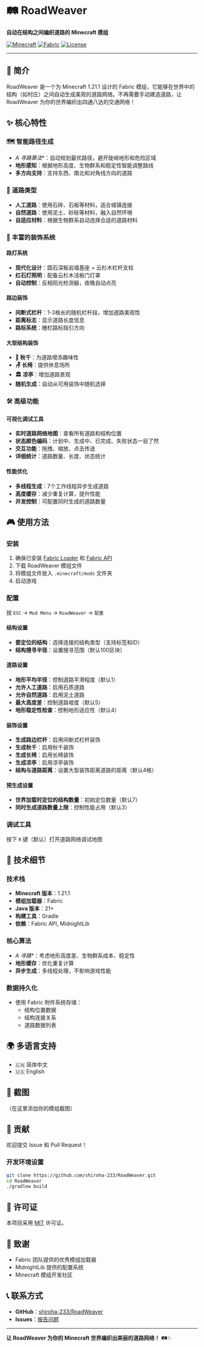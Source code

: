 # 🛤️ RoadWeaver

**自动在结构之间编织道路的 Minecraft 模组**

[![Minecraft](https://img.shields.io/badge/Minecraft-1.21.1-green.svg)](https://www.minecraft.net/)
[![Fabric](https://img.shields.io/badge/Fabric-API-orange.svg)](https://fabricmc.net/)
[![License](https://img.shields.io/badge/License-MIT-blue.svg)](LICENSE)

---

## 📖 简介

RoadWeaver 是一个为 Minecraft 1.21.1 设计的 Fabric 模组，它能够在世界中的结构（如村庄）之间自动生成美观的道路网络。不再需要手动建造道路，让 RoadWeaver 为你的世界编织出四通八达的交通网络！

## ✨ 核心特性

### 🗺️ 智能路径生成
- **A* 寻路算法**：自动规划最优路径，避开陡峭地形和危险区域
- **地形感知**：根据地形高度、生物群系和稳定性智能调整路线
- **多方向支持**：支持东西、南北和对角线方向的道路

### 🎨 道路类型
- **人工道路**：使用石砖、石板等材料，适合城镇连接
- **自然道路**：使用泥土、砂砾等材料，融入自然环境
- **自适应材料**：根据生物群系自动选择合适的道路材料

### 🏮 丰富的装饰系统

#### 路灯系统
- **现代化设计**：圆石深板岩墙基座 + 云杉木栏杆支柱
- **红石灯照明**：配备云杉木活板门灯罩
- **自动控制**：反相阳光检测器，夜晚自动点亮

#### 路边装饰
- **间断式栏杆**：1-3格长的随机栏杆段，增加道路美观性
- **距离标志**：显示道路长度信息
- **路标系统**：栅栏路标指引方向

#### 大型结构装饰
- **🎠 秋千**：为道路增添趣味性
- **🪑 长椅**：提供休息场所
- **🏛️ 凉亭**：增加道路景观
- **随机生成**：自动从可用装饰中随机选择

### 🛠️ 高级功能

#### 可视化调试工具
- **实时道路网络地图**：查看所有道路和结构位置
- **状态颜色编码**：计划中、生成中、已完成、失败状态一目了然
- **交互功能**：拖拽、缩放、点击传送
- **详细统计**：道路数量、长度、状态统计

#### 性能优化
- **多线程生成**：7个工作线程异步生成道路
- **高度缓存**：减少重复计算，提升性能
- **并发控制**：可配置同时生成的道路数量

## 🎮 使用方法

### 安装
1. 确保已安装 [Fabric Loader](https://fabricmc.net/use/) 和 [Fabric API](https://modrinth.com/mod/fabric-api)
2. 下载 RoadWeaver 模组文件
3. 将模组文件放入 `.minecraft/mods` 文件夹
4. 启动游戏

### 配置
按 `ESC` → `Mod Menu` → `RoadWeaver` → `配置`

#### 结构设置
- **要定位的结构**：选择连接的结构类型（支持标签和ID）
- **结构搜寻半径**：设置搜寻范围（默认100区块）

#### 道路设置
- **地形平均半径**：控制道路平滑程度（默认1）
- **允许人工道路**：启用石质道路
- **允许自然道路**：启用泥土道路
- **最大高度差**：控制道路坡度（默认5）
- **地形稳定性检查**：控制地形适应性（默认4）

#### 装饰设置
- **生成路边栏杆**：启用间断式栏杆装饰
- **生成秋千**：启用秋千装饰
- **生成长椅**：启用长椅装饰
- **生成凉亭**：启用凉亭装饰
- **结构与道路距离**：设置大型装饰距离道路的距离（默认4格）

#### 预生成设置
- **世界加载时定位的结构数量**：初始定位数量（默认7）
- **同时生成道路数量上限**：控制性能占用（默认3）

### 调试工具
按下 `R` 键（默认）打开道路网络调试地图

## 🔧 技术细节

### 技术栈
- **Minecraft 版本**：1.21.1
- **模组加载器**：Fabric
- **Java 版本**：21+
- **构建工具**：Gradle
- **依赖**：Fabric API, MidnightLib

### 核心算法
- **A* 寻路**：考虑地形高度差、生物群系成本、稳定性
- **地形缓存**：优化重复计算
- **异步生成**：多线程处理，不影响游戏性能

### 数据持久化
- 使用 Fabric 附件系统存储：
  - 结构位置数据
  - 结构连接关系
  - 道路数据列表

## 🌍 多语言支持
- 🇨🇳 简体中文
- 🇺🇸 English

## 📸 截图

（在这里添加你的模组截图）

## 🤝 贡献

欢迎提交 Issue 和 Pull Request！

### 开发环境设置
```bash
git clone https://github.com/shiroha-233/RoadWeaver.git
cd RoadWeaver
./gradlew build
```

## 📄 许可证

本项目采用 [MIT](LICENSE) 许可证。

## 🙏 致谢

- Fabric 团队提供的优秀模组加载器
- MidnightLib 提供的配置系统
- Minecraft 模组开发社区

## 📞 联系方式

- **GitHub**：[shiroha-233/RoadWeaver](https://github.com/shiroha-233/RoadWeaver)
- **Issues**：[报告问题](https://github.com/shiroha-233/RoadWeaver/issues)

---

**让 RoadWeaver 为你的 Minecraft 世界编织出美丽的道路网络！** 🛤️✨
